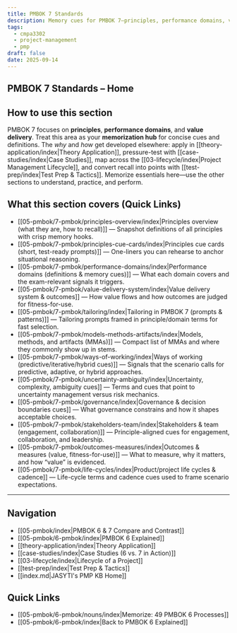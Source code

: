```yaml
---
title: PMBOK 7 Standards
description: Memory cues for PMBOK 7—principles, performance domains, value delivery—linked to sections that explain, apply, and score.
tags:
  - cmpa3302
  - project-management
  - pmp
draft: false
date: 2025-09-14
---
```


## PMBOK 7 Standards – Home

## How to use this section
PMBOK 7 focuses on **principles**, **performance domains**, and **value delivery**. Treat this area as your **memorization hub** for concise cues and definitions. The *why* and *how* get developed elsewhere: apply in [[theory-application/index|Theory Application]], pressure-test with [[case-studies/index|Case Studies]], map across the [[03-lifecycle/index|Project Management Lifecycle]], and convert recall into points with [[test-prep/index|Test Prep & Tactics]]. Memorize essentials here—use the other sections to understand, practice, and perform.

## What this section covers (Quick Links)
- [[05-pmbok/7-pmbok/principles-overview/index|Principles overview (what they are, how to recall)]] — Snapshot definitions of all principles with crisp memory hooks.
- [[05-pmbok/7-pmbok/principles-cue-cards/index|Principles cue cards (short, test-ready prompts)]] — One-liners you can rehearse to anchor situational reasoning.
- [[05-pmbok/7-pmbok/performance-domains/index|Performance domains (definitions & memory cues)]] — What each domain covers and the exam-relevant signals it triggers.
- [[05-pmbok/7-pmbok/value-delivery-system/index|Value delivery system & outcomes]] — How value flows and how outcomes are judged for fitness-for-use.
- [[05-pmbok/7-pmbok/tailoring/index|Tailoring in PMBOK 7 (prompts & patterns)]] — Tailoring prompts framed in principle/domain terms for fast selection.
- [[05-pmbok/7-pmbok/models-methods-artifacts/index|Models, methods, and artifacts (MMAs)]] — Compact list of MMAs and where they commonly show up in stems.
- [[05-pmbok/7-pmbok/ways-of-working/index|Ways of working (predictive/iterative/hybrid cues)]] — Signals that the scenario calls for predictive, adaptive, or hybrid approaches.
- [[05-pmbok/7-pmbok/uncertainty-ambiguity/index|Uncertainty, complexity, ambiguity cues]] — Terms and cues that point to uncertainty management versus risk mechanics.
- [[05-pmbok/7-pmbok/governance/index|Governance & decision boundaries cues]] — What governance constrains and how it shapes acceptable choices.
- [[05-pmbok/7-pmbok/stakeholders-team/index|Stakeholders & team (engagement, collaboration)]] — Principle-aligned cues for engagement, collaboration, and leadership.
- [[05-pmbok/7-pmbok/outcomes-measures/index|Outcomes & measures (value, fitness-for-use)]] — What to measure, why it matters, and how “value” is evidenced.
- [[05-pmbok/7-pmbok/life-cycles/index|Product/project life cycles & cadence]] — Life-cycle terms and cadence cues used to frame scenario expectations.
---

## Navigation
- [[05-pmbok/index|PMBOK 6 & 7 Compare and Contrast]]
- [[05-pmbok/6-pmbok/index|PMBOK 6 Explained]]
- [[theory-application/index|Theory Application]]
- [[case-studies/index|Case Studies (6 vs. 7 in Action)]]
- [[03-lifecycle/index|Lifecycle of a Project]]
- [[test-prep/index|Test Prep & Tactics]]
- [[index.md|JASYTI's PMP KB Home]]

## Quick Links
- [[05-pmbok/6-pmbok/nouns/index|Memorize: 49 PMBOK 6 Processes]]
- [[05-pmbok/6-pmbok/index|Back to PMBOK 6 Explained]]
